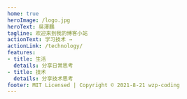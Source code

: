 ```yaml
---
home: true
heroImage: /logo.jpg
heroText: 吳澤鵬
tagline: 欢迎来到我的博客小站
actionText: 学习技术 →
actionLink: /technology/
features:
- title: 生活
  details: 分享日常思考
- title: 技术
  details: 分享技术思考
footer: MIT Licensed | Copyright © 2021-8-21 wzp-coding
---
```


